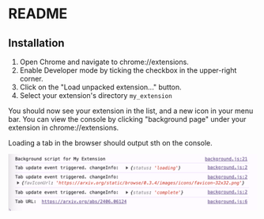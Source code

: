 # README

## Installation

1. Open Chrome and navigate to chrome://extensions.
2. Enable Developer mode by ticking the checkbox in the upper-right corner.
3. Click on the "Load unpacked extension..." button.
4. Select your extension's directory `my_extension`

You should now see your extension in the list, and a new icon in your menu bar. You can view the console by clicking "background page" under your extension in chrome://extensions.

Loading a tab in the browser should output sth on the console.

![alt text](image.png)